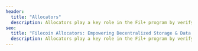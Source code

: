 ```yaml
---
header:
  title: "Allocators"
  description: Allocators play a key role in the Fil+ program by verifying and onboarding real client data to the Filecoin network, incentivizing the storage of useful data. Clients can request DataCap from allocators, each of whom has their own application process. Learn more about Fil+ allocators and find the right one for your data storage needs!
seo:
  title: "Filecoin Allocators: Empowering Decentralized Storage & Data Solutions"
  description: Allocators play a key role in the Fil+ program by verifying and onboarding real client data. Find the right allocator for your data storage needs!
---
```

